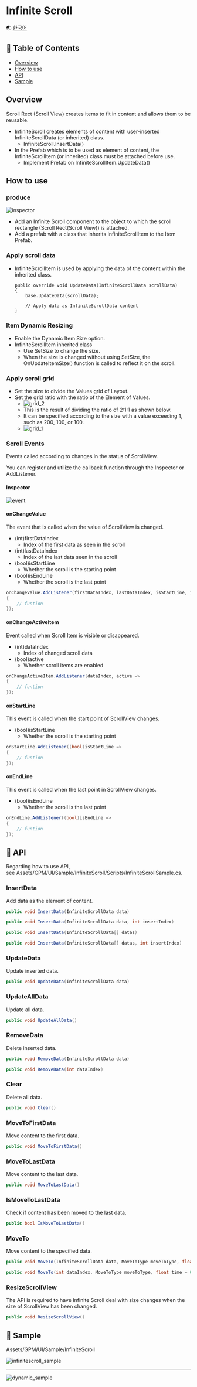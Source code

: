 ﻿# Infinite Scroll

🌏 [한국어](README.md)

## 🚩 Table of Contents

* [Overview](#overview)
* [How to use](#how-to-use)
* [API](#-api)
* [Sample](#-sample)

## Overview

Scroll Rect (Scroll View) creates items to fit in content and allows them to be reusable.

* InfiniteScroll creates elements of content with user-inserted InfiniteScrollData (or inherited) class.
    * InfiniteScroll.InsertData()
* In the Prefab which is to be used as element of content, the InfiniteScrollItem (or inherited) class must be attached before use.
    * Implement Prefab on InfiniteScrollItem.UpdateData()

## How to use

### produce
![inspector](images/inspector.png)
* Add an Infinite Scroll component to the object to which the scroll rectangle (Scroll Rect(Scroll View)) is attached.
* Add a prefab with a class that inherits InfiniteScrollItem to the Item Prefab.

### Apply scroll data
* InfiniteScrollItem is used by applying the data of the content within the inherited class.
    ```
    public override void UpdateData(InfiniteScrollData scrollData)
    {
        base.UpdateData(scrollData);

        // Apply data as InfiniteScrollData content
    }
    ```

### Item Dynamic Resizing
* Enable the Dynamic Item Size option.
* InfiniteScrollItem inherited class
    * Use SetSize to change the size.
    * When the size is changed without using SetSize, the OnUpdateItemSize() function is called to reflect it on the scroll.

### Apply scroll grid
* Set the size to divide the Values ​​grid of Layout.
* Set the grid ratio with the ratio of the Element of Values.
    * ![grid_2](images/grid_2.png)
    * This is the result of dividing the ratio of 2:1:1 as shown below.
    * It can be specified according to the size with a value exceeding 1, such as 200, 100, or 100.
    * ![grid_1](images/grid_1.png)

### Scroll Events
Events called according to changes in the status of ScrollView.

You can register and utilize the callback function through the Inspector or AddListener.

#### Inspector
![event](images/event.png)

#### onChangeValue
The event that is called when the value of ScrollView is changed.
* (int)firstDataIndex
    * Index of the first data as seen in the scroll
* (int)lastDataIndex
    * Index of the last data seen in the scroll
* (bool)isStartLine
    * Whether the scroll is the starting point
* (bool)isEndLine
    * Whether the scroll is the last point
```cs
onChangeValue.AddListener(firstDataIndex, lastDataIndex, isStartLine, isEndLine =>
{
    // funtion
});
```

#### onChangeActiveItem
Event called when Scroll Item is visible or disappeared.
* (int)dataIndex
    * Index of changed scroll data
* (bool)active
    * Whether scroll items are enabled
```cs
onChangeActiveItem.AddListener(dataIndex, active =>
{
    // funtion
});
```

#### onStartLine
This event is called when the start point of ScrollView changes.
* (bool)isStartLine
    * Whether the scroll is the starting point
```cs
onStartLine.AddListener((bool)isStartLine =>
{
    // funtion
});
```

#### onEndLine
This event is called when the last point in ScrollView changes.
* (bool)isEndLine
    * Whether the scroll is the last point
```cs
onEndLine.AddListener((bool)isEndLine =>
{
    // funtion
});
```

## 🔨 API

Regarding how to use API, see Assets/GPM/UI/Sample/InfiniteScroll/Scripts/InfiniteScrollSample.cs.

### InsertData

Add data as the element of content.

```cs
public void InsertData(InfiniteScrollData data)
```
```cs
public void InsertData(InfiniteScrollData data, int insertIndex)
```
```cs
public void InsertData(InfiniteScrollData[] datas)
```
```cs
public void InsertData(InfiniteScrollData[] datas, int insertIndex)
```

### UpdateData

Update inserted data.

```cs
public void UpdateData(InfiniteScrollData data)
```

### UpdateAllData

Update all data.

```cs
public void UpdateAllData()
```

### RemoveData

Delete inserted data.

```cs
public void RemoveData(InfiniteScrollData data)
```
```cs
public void RemoveData(int dataIndex)
```

### Clear

Delete all data.

```cs
public void Clear()
```

### MoveToFirstData

Move content to the first data.

```cs
public void MoveToFirstData()
```

### MoveToLastData

Move content to the last data.

```cs
public void MoveToLastData()
```

### IsMoveToLastData

Check if content has been moved to the last data.

```cs
public bool IsMoveToLastData()
```

### MoveTo

Move content to the specified data.

```cs
public void MoveTo(InfiniteScrollData data, MoveToType moveToType, float time = 0)
```

```cs
public void MoveTo(int dataIndex, MoveToType moveToType, float time = 0)
```

### ResizeScrollView

The API is required to have Infinite Scroll deal with size changes when the size of ScrollView has been changed.

```cs
public void ResizeScrollView()
```

## 🐾 Sample

Assets/GPM/UI/Sample/InfiniteScroll

![infinitescroll_sample](images/infinitescroll_sample.gif)

---

![dynamic_sample](images/dynamic_sample.gif)

